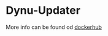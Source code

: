 # Dynu-Updater

More info can be found od [dockerhub](https://hub.docker.com/r/dokeraj/dynu-updater)

